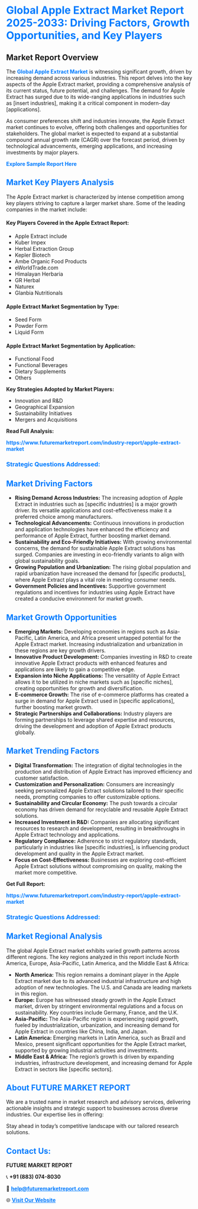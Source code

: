 <h1 style="color: #007BFF;">Global Apple Extract Market Report 2025-2033: Driving Factors, Growth Opportunities, and Key Players</h1>

<section id="overview">
<h2>Market Report Overview</h2>
<p>The <a href="https://www.futuremarketreport.com/industry-report/apple-extract-market" style="color: #007BFF; text-decoration: none;"><strong>Global Apple Extract Market</strong></a> is witnessing significant growth, driven by increasing demand across various industries. This report delves into the key aspects of the Apple Extract market, providing a comprehensive analysis of its current status, future potential, and challenges. The demand for Apple Extract has surged due to its wide-ranging applications in industries such as [insert industries], making it a critical component in modern-day [applications].</p>
<p>As consumer preferences shift and industries innovate, the Apple Extract market continues to evolve, offering both challenges and opportunities for stakeholders. The global market is expected to expand at a substantial compound annual growth rate (CAGR) over the forecast period, driven by technological advancements, emerging applications, and increasing investments by major players.</p>
</section>

<section id="overview">
<p><a href="https://www.futuremarketreport.com/request-sample/reportId=98434" style="color: #007BFF; text-decoration: none;"><strong>Explore Sample Report Here</strong></a></p>
</section>

<section id="key-players">
<h2 style="color: #007BFF;">Market Key Players Analysis</h2>
<p>The Apple Extract market is characterized by intense competition among key players striving to capture a larger market share. Some of the leading companies in the market include:</p>
<h4>Key Players Covered in the Apple Extract Report:</h4>
<ul><li>Apple Extract include</li><li>Kuber Impex</li><li>Herbal Extraction Group</li><li>Kepler Biotech</li><li>Ambe Organic Food Products</li><li>eWorldTrade.com</li><li>Himalayan Herbaria</li><li>GR Herbal</li><li>Naturex</li><li>Glanbia Nutritionals</li></ul>
<h4>Apple Extract Market Segmentation by Type:</h4>
<ul><li>Seed Form</li><li>Powder Form</li><li>Liquid Form</li></ul>

<h4>Apple Extract Market Segmentation by Application:</h4>
<ul><li>Functional Food</li><li>Functional Beverages</li><li>Dietary Supplements</li><li>Others</li></ul>
<p><strong>Key Strategies Adopted by Market Players:</strong></p>
<ul>
<li>Innovation and R&D</li>
<li>Geographical Expansion</li>
<li>Sustainability Initiatives</li>
<li>Mergers and Acquisitions</li>
</ul>
</section>

<section>
<p><strong>Read Full Analysis: </strong></p><a href="https://www.futuremarketreport.com/industry-report/apple-extract-market" style="color: #007BFF; text-decoration: none;"><strong>https://www.futuremarketreport.com/industry-report/apple-extract-market</strong></a>
<h3 style="color: #007BFF;">Strategic Questions Addressed:</h3>
</section>

<section id="driving-factors">
<h2 style="color: #007BFF;">Market Driving Factors</h2>
<ul>
<li><strong>Rising Demand Across Industries:</strong> The increasing adoption of Apple Extract in industries such as [specific industries] is a major growth driver. Its versatile applications and cost-effectiveness make it a preferred choice among manufacturers.</li>
<li><strong>Technological Advancements:</strong> Continuous innovations in production and application technologies have enhanced the efficiency and performance of Apple Extract, further boosting market demand.</li>
<li><strong>Sustainability and Eco-Friendly Initiatives:</strong> With growing environmental concerns, the demand for sustainable Apple Extract solutions has surged. Companies are investing in eco-friendly variants to align with global sustainability goals.</li>
<li><strong>Growing Population and Urbanization:</strong> The rising global population and rapid urbanization have increased the demand for [specific products], where Apple Extract plays a vital role in meeting consumer needs.</li>
<li><strong>Government Policies and Incentives:</strong> Supportive government regulations and incentives for industries using Apple Extract have created a conducive environment for market growth.</li>
</ul>
</section>

<section id="growth-opportunities">
<h2 style="color: #007BFF;">Market Growth Opportunities</h2>
<ul>
<li><strong>Emerging Markets:</strong> Developing economies in regions such as Asia-Pacific, Latin America, and Africa present untapped potential for the Apple Extract market. Increasing industrialization and urbanization in these regions are key growth drivers.</li>
<li><strong>Innovative Product Development:</strong> Companies investing in R&D to create innovative Apple Extract products with enhanced features and applications are likely to gain a competitive edge.</li>
<li><strong>Expansion into Niche Applications:</strong> The versatility of Apple Extract allows it to be utilized in niche markets such as [specific niches], creating opportunities for growth and diversification.</li>
<li><strong>E-commerce Growth:</strong> The rise of e-commerce platforms has created a surge in demand for Apple Extract used in [specific applications], further boosting market growth.</li>
<li><strong>Strategic Partnerships and Collaborations:</strong> Industry players are forming partnerships to leverage shared expertise and resources, driving the development and adoption of Apple Extract products globally.</li>
</ul>
</section>

<section id="trending-factors">
<h2 style="color: #007BFF;">Market Trending Factors</h2>
<ul>
<li><strong>Digital Transformation:</strong> The integration of digital technologies in the production and distribution of Apple Extract has improved efficiency and customer satisfaction.</li>
<li><strong>Customization and Personalization:</strong> Consumers are increasingly seeking personalized Apple Extract solutions tailored to their specific needs, prompting companies to offer customizable options.</li>
<li><strong>Sustainability and Circular Economy:</strong> The push towards a circular economy has driven demand for recyclable and reusable Apple Extract solutions.</li>
<li><strong>Increased Investment in R&D:</strong> Companies are allocating significant resources to research and development, resulting in breakthroughs in Apple Extract technology and applications.</li>
<li><strong>Regulatory Compliance:</strong> Adherence to strict regulatory standards, particularly in industries like [specific industries], is influencing product development and quality in the Apple Extract market.</li>
<li><strong>Focus on Cost-Effectiveness:</strong> Businesses are exploring cost-efficient Apple Extract solutions without compromising on quality, making the market more competitive.</li>
</ul>
</section>

<section>
<p><strong>Get Full Report: </strong></p><a href="https://www.futuremarketreport.com/industry-report/apple-extract-market" style="color: #007BFF; text-decoration: none;"><strong>https://www.futuremarketreport.com/industry-report/apple-extract-market</strong></a>
<h3 style="color: #007BFF;">Strategic Questions Addressed:</h3>
</section>


<section id="regional-analysis">
<h2 style="color: #007BFF;">Market Regional Analysis</h2>
<p>The global Apple Extract market exhibits varied growth patterns across different regions. The key regions analyzed in this report include North America, Europe, Asia-Pacific, Latin America, and the Middle East & Africa:</p>
<ul>
<li><strong>North America:</strong> This region remains a dominant player in the Apple Extract market due to its advanced industrial infrastructure and high adoption of new technologies. The U.S. and Canada are leading markets in this region.</li>
<li><strong>Europe:</strong> Europe has witnessed steady growth in the Apple Extract market, driven by stringent environmental regulations and a focus on sustainability. Key countries include Germany, France, and the U.K.</li>
<li><strong>Asia-Pacific:</strong> The Asia-Pacific region is experiencing rapid growth, fueled by industrialization, urbanization, and increasing demand for Apple Extract in countries like China, India, and Japan.</li>
<li><strong>Latin America:</strong> Emerging markets in Latin America, such as Brazil and Mexico, present significant opportunities for the Apple Extract market, supported by growing industrial activities and investments.</li>
<li><strong>Middle East & Africa:</strong> The region’s growth is driven by expanding industries, infrastructure development, and increasing demand for Apple Extract in sectors like [specific sectors].</li>
</ul>
</section>

<footer>
<h2 style="color: #007BFF;">About FUTURE MARKET REPORT</h2>
<p>We are a trusted name in market research and advisory services, delivering actionable insights and strategic support to businesses across diverse industries. Our expertise lies in offering:</p>

<p>Stay ahead in today’s competitive landscape with our tailored research solutions.</p>

<h2 style="color: #007BFF;">Contact Us:</h2>
<p><strong>FUTURE MARKET REPORT</strong></p>
<p>📞 <strong>+91 (883) 074-8030</strong></p>
<p>📧 <strong><a href="mailto:help@futuremarketreport.com" style="color: #007BFF;">help@futuremarketreport.com</a></strong></p>
<p>🌐 <strong><a href="https://www.futuremarketreport.com/" style="color: #007BFF;">Visit Our Website</a></strong></p>
</footer>
